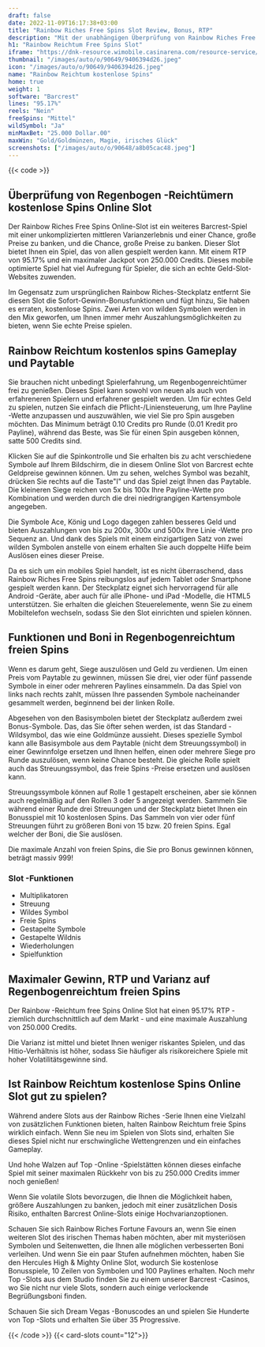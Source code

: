 ```yaml
---
draft: false
date: 2022-11-09T16:17:38+03:00
title: "Rainbow Riches Free Spins Slot Review, Bonus, RTP"
description: "Mit der unabhängigen Überprüfung von Rainbow Riches Free Spins Slot aus Barcrest können Sie kostenlos oder echtes Geld spielen und hier einen Bonus erhalten!"
h1: "Rainbow Reichtum Free Spins Slot"
iframe: "https://dnk-resource.wimobile.casinarena.com/resource-service/game.html?game=rainbowrichesfreespins&partnercode=mockpartner&realmoney=false&demo=true&gaffing=true"
thumbnail: "/images/auto/o/90649/9406394d26.jpeg"
icon: "/images/auto/o/90649/9406394d26.jpeg"
name: "Rainbow Reichtum kostenlose Spins"
home: true
weight: 1
software: "Barcrest"
lines: "95.17%"
reels: "Nein"
freeSpins: "Mittel"
wildSymbol: "Ja"
minMaxBet: "25.000 Dollar.00"
maxWin: "Gold/Goldmünzen, Magie, irisches Glück"
screenshots: ["/images/auto/o/90648/a8b05cac48.jpeg"]
---
```


{{< code >}}<h2>Überprüfung von Regenbogen -Reichtümern kostenlose Spins Online Slot</h2><p>Der Rainbow Riches Free Spins Online-Slot ist ein weiteres Barcrest-Spiel mit einer unkomplizierten mittleren Varianzerlebnis und einer Chance, große Preise zu banken, und die Chance, große Preise zu banken. Dieser Slot bietet Ihnen ein Spiel, das von allen gespielt werden kann. Mit einem RTP von 95.17% und ein maximaler Jackpot von 250.000 Credits. Dieses mobile optimierte Spiel hat viel Aufregung für Spieler, die sich an echte Geld-Slot-Websites zuwenden.</p><p>Im Gegensatz zum ursprünglichen Rainbow Riches-Steckplatz entfernt Sie diesen Slot die Sofort-Gewinn-Bonusfunktionen und fügt hinzu, Sie haben es erraten, kostenlose Spins. Zwei Arten von wilden Symbolen werden in den Mix geworfen, um Ihnen immer mehr Auszahlungsmöglichkeiten zu bieten, wenn Sie echte Preise spielen.</p><h2>Rainbow Reichtum kostenlos spins Gameplay und Paytable</h2><p>Sie brauchen nicht unbedingt Spielerfahrung, um Regenbogenreichtümer frei zu genießen. Dieses Spiel kann sowohl von neuen als auch von erfahreneren Spielern und erfahrener gespielt werden. Um für echtes Geld zu spielen, nutzen Sie einfach die Pflicht-/Liniensteuerung, um Ihre Payline -Wette anzupassen und auszuwählen, wie viel Sie pro Spin ausgeben möchten. Das Minimum beträgt 0.10 Credits pro Runde (0.01 Kredit pro Payline), während das Beste, was Sie für einen Spin ausgeben können, satte 500 Credits sind.</p><p>Klicken Sie auf die Spinkontrolle und Sie erhalten bis zu acht verschiedene Symbole auf Ihrem Bildschirm, die in diesem Online Slot von Barcrest echte Geldpreise gewinnen können. Um zu sehen, welches Symbol was bezahlt, drücken Sie rechts auf die Taste"I" und das Spiel zeigt Ihnen das Paytable. Die kleineren Siege reichen von 5x bis 100x Ihre Payline-Wette pro Kombination und werden durch die drei niedrigrangigen Kartensymbole angegeben.</p><p>Die Symbole Ace, König und Logo dagegen zahlen besseres Geld und bieten Auszahlungen von bis zu 200x, 300x und 500x Ihre Linie -Wette pro Sequenz an. Und dank des Spiels mit einem einzigartigen Satz von zwei wilden Symbolen anstelle von einem erhalten Sie auch doppelte Hilfe beim Auslösen eines dieser Preise.</p><p>Da es sich um ein mobiles Spiel handelt, ist es nicht überraschend, dass Rainbow Riches Free Spins reibungslos auf jedem Tablet oder Smartphone gespielt werden kann. Der Steckplatz eignet sich hervorragend für alle Android -Geräte, aber auch für alle iPhone- und iPad -Modelle, die HTML5 unterstützen. Sie erhalten die gleichen Steuerelemente, wenn Sie zu einem Mobiltelefon wechseln, sodass Sie den Slot einrichten und spielen können.</p><h2>Funktionen und Boni in Regenbogenreichtum freien Spins</h2><p>Wenn es darum geht, Siege auszulösen und Geld zu verdienen. Um einen Preis vom Paytable zu gewinnen, müssen Sie drei, vier oder fünf passende Symbole in einer oder mehreren Paylines einsammeln. Da das Spiel von links nach rechts zahlt, müssen Ihre passenden Symbole nacheinander gesammelt werden, beginnend bei der linken Rolle.</p><p>Abgesehen von den Basisymbolen bietet der Steckplatz außerdem zwei Bonus-Symbole. Das, das Sie öfter sehen werden, ist das Standard -Wildsymbol, das wie eine Goldmünze aussieht. Dieses spezielle Symbol kann alle Basisymbole aus dem Paytable (nicht dem Streuungssymbol) in einer Gewinnfolge ersetzen und Ihnen helfen, einen oder mehrere Siege pro Runde auszulösen, wenn keine Chance besteht. Die gleiche Rolle spielt auch das Streuungssymbol, das freie Spins -Preise ersetzen und auslösen kann.</p><p>Streuungssymbole können auf Rolle 1 gestapelt erscheinen, aber sie können auch regelmäßig auf den Rollen 3 oder 5 angezeigt werden. Sammeln Sie während einer Runde drei Streuungen und der Steckplatz bietet Ihnen ein Bonusspiel mit 10 kostenlosen Spins. Das Sammeln von vier oder fünf Streuungen führt zu größeren Boni von 15 bzw. 20 freien Spins. Egal welcher der Boni, die Sie auslösen.</p><p>Die maximale Anzahl von freien Spins, die Sie pro Bonus gewinnen können, beträgt massiv 999!</p><h3>
Slot -Funktionen</h3><ul>
<li></span>
Multiplikatoren</li>
<li></span>
Streuung</li>
<li></span>
Wildes Symbol</li>
<li></span>
Freie Spins</li>
<li></span>
Gestapelte Symbole</li>
<li></span>
Gestapelte Wildnis</li>
<li></span>
Wiederholungen</li>
<li></span>
Spielfunktion</li></ul><h2>Maximaler Gewinn, RTP und Varianz auf Regenbogenreichtum freien Spins</h2><p>Der Rainbow -Reichtum free Spins Online Slot hat einen 95.17% RTP - ziemlich durchschnittlich auf dem Markt - und eine maximale Auszahlung von 250.000 Credits.</p><p>Die Varianz ist mittel und bietet Ihnen weniger riskantes Spielen, und das Hitio-Verhältnis ist höher, sodass Sie häufiger als risikoreichere Spiele mit hoher Volatilitätsgewinne sind.</p><h2>Ist Rainbow Reichtum kostenlose Spins Online Slot gut zu spielen?</h2><p>Während andere Slots aus der Rainbow Riches -Serie Ihnen eine Vielzahl von zusätzlichen Funktionen bieten, halten Rainbow Reichtum freie Spins wirklich einfach. Wenn Sie neu im Spielen von Slots sind, erhalten Sie dieses Spiel nicht nur erschwingliche Wettengrenzen und ein einfaches Gameplay.</p><p>Und hohe Walzen auf Top -Online -Spielstätten können dieses einfache Spiel mit seiner maximalen Rückkehr von bis zu 250.000 Credits immer noch genießen!</p><p>Wenn Sie volatile Slots bevorzugen, die Ihnen die Möglichkeit haben, größere Auszahlungen zu banken, jedoch mit einer zusätzlichen Dosis Risiko, enthalten Barcrest Online-Slots einige Hochvarianzoptionen.</p><p>Schauen Sie sich Rainbow Riches Fortune Favours an, wenn Sie einen weiteren Slot des irischen Themas haben möchten, aber mit mysteriösen Symbolen und Seitenwetten, die Ihnen alle möglichen verbesserten Boni verleihen. Und wenn Sie ein paar Stufen aufnehmen möchten, haben Sie den Hercules High & Mighty Online Slot, wodurch Sie kostenlose Bonusspiele, 10 Zeilen von Symbolen und 100 Paylines erhalten. Noch mehr Top -Slots aus dem Studio finden Sie zu einem unserer Barcrest -Casinos, wo Sie nicht nur viele Slots, sondern auch einige verlockende Begrüßungsboni finden.</p><p>
Schauen Sie sich Dream Vegas -Bonuscodes an und spielen Sie Hunderte von Top -Slots und erhalten Sie über 35 Progressive.</p>{{< /code >}}
{{< card-slots count="12">}}